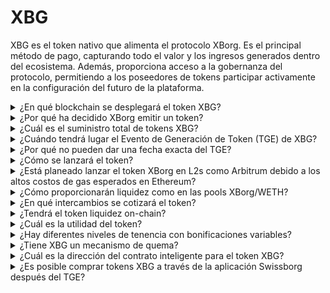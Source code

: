 # XBG

XBG es el token nativo que alimenta el protocolo XBorg. Es el principal método de pago, capturando todo el valor y los ingresos generados dentro del ecosistema. Además, proporciona acceso a la gobernanza del protocolo, permitiendo a los poseedores de tokens participar activamente en la configuración del futuro de la plataforma.

<details>

<summary>¿En qué blockchain se desplegará el token XBG?</summary>

El token XBG está programado para ser desplegado en la blockchain de Ethereum y se conectará con la red de Polygon para mejorar la escalabilidad y la eficiencia. Además, se reservará una asignación separada de tokens XBG para su despliegue en la cadena Borg una vez que esté completamente operativa. Este enfoque multi-cadena asegura una amplia accesibilidad y versatilidad para nuestros poseedores de tokens.

</details>

<details>

<summary>¿Por qué ha decidido XBorg emitir un token?</summary>

XBorg está profundamente comprometido con fomentar un ecosistema centrado en la comunidad, y nuestra decisión de emitir un token refleja este compromiso. A diferencia de los modelos corporativos tradicionales que se centran en la acumulación de valor basada en acciones, todos los flujos de efectivo generados dentro de nuestro ecosistema se redirigen al tesoro de la DAO (Organización Autónoma Descentralizada). Este modelo facilita una mayor participación directa de la comunidad y alinea los intereses de manera más efectiva.

Al introducir el token XBG, creamos una economía dentro del protocolo donde el token sirve como el principal medio de transacción. Este movimiento señala un cambio hacia un modelo más participativo y dirigido por la comunidad, en el que cada miembro tiene voz en la dirección de la plataforma y comparte en su éxito. Es un enfoque innovador que subraya nuestra creencia en el potencial transformador de las redes descentralizadas.

</details>

<details>

<summary>¿Cuál es el suministro total de tokens XBG?</summary>

El suministro máximo de tokens XBG se ha establecido en 1,000,000,000 (mil millones).

</details>

<details>

<summary>¿Cuándo tendrá lugar el Evento de Generación de Token (TGE) de XBG?</summary>

El TGE ocurrirá hacia el verano de 2024.

</details>

<details>

<summary>¿Por qué no pueden dar una fecha exacta del TGE?</summary>

Como equipo, creemos que la perspectiva criptográfica hacia finales de 2023 y cerca de los halvings de Bitcoin será positiva. El equipo de XBorg está actualmente en conversaciones con intercambios de primer nivel, cuyas opiniones tienen un peso considerable en la determinación del momento ideal para la cotización del token. Es importante tener en cuenta que lanzar un token durante períodos de liquidez e interés inciertos en monedas alternativas puede suponer un riesgo.

Además, reconocemos que el valor de un token radica en la fortaleza del ecosistema en el que opera. Por lo tanto, nuestro objetivo es cultivar una base de usuarios de al menos 100,000 antes de lanzar el token.

Mirando hacia el futuro, nuestro equipo es optimista sobre el potencial del mercado criptográfico hacia finales de 2023, particularmente a la luz de los próximos halvings de Bitcoin.

</details>

<details>

<summary>¿Cómo se lanzará el token?</summary>

Planeamos lanzar el token a través de un Balancer Liquidity Bootstrapping Pool. Tenga en cuenta que esto puede cambiar según los requisitos del intercambio y las condiciones del mercado.

</details>

<details>

<summary>¿Está planeado lanzar el token XBorg en L2s como Arbitrum debido a los altos costos de gas esperados en Ethereum?</summary>

Sí, el token se lanzará en ETH como el mercado principal y se conectará en Polygon y, eventualmente, en otros L2s.

</details>

<details>

<summary>¿Cómo proporcionarán liquidez como en las pools XBorg/WETH?</summary>

El 5% del capital de la ronda semilla y una parte significativa de la venta pública se pondrán como liquidez en AMMs.

</details>

<details>

<summary>¿En qué intercambios se cotizará el token?</summary>

Estamos considerando discutir con las siguientes partes.

_Intercambios de primer nivel:_

* Binance
* Coinbase

_y intercambios de segundo nivel:_

* Kraken
* OKX
* ByBit
* Kucoin

Aunque ciertas discusiones han avanzado más que otras, no podemos confirmar ningún listado en intercambios debido a la existencia de acuerdos de no divulgación en torno a ciertas discusiones.

</details>

<details>

<summary>¿Tendrá el token liquidez on-chain?</summary>

Sí, se dispondrá de un pool de uniswap en la red de Ethereum (quickswap para Polygon) y XBorg proporcionará la liquidez inicial. Además, incentivaremos las provisiones de liquidez de terceros con recompensas LP. El 5% del capital de la ronda semilla y una parte significativa de la venta pública se pondrán como liquidez en AMMs.

</details>

<details>

<summary>¿Cuál es la utilidad del token?</summary>

El token XBG juega un papel crucial en la red, sirviendo como el principal medio de pago, gobernanza e incentivos del protocolo.

**Pagos en la aplicación y tarifas de la plataforma**

XBG es el principal método de pago y transacciones a través del protocolo, que está sujeto a ciertas tarifas. Para los usuarios de Web2 que prefieren el pago en fiat, XBorg adquiere el equivalente de tokens XBG en el mercado abierto. La lista de tarifas recaudadas a través del protocolo se puede encontrar en la diapositiva: Sostenibilidad del Protocolo e Ingresos. Esas tarifas se cobran en XBG.

**Gobernanza**

El token XBG se utiliza para acciones de gobernanza en la DAO de XBorg tras el Evento de Generación de Token. Los poseedores de tokens XBG tienen la capacidad de votar sobre decisiones clave con respecto al desarrollo del protocolo.

**Staking**

El 50% de las tarifas e ingresos pagados en XBG están designados para el pool de recompensas de staking. La cantidad de recompensas de staking recibidas se determina por la duración del período de bloqueo y el estatus del individuo dentro del protocolo.

**Acceso al Protocolo**

Algunas funcionalidades y utilidades del protocolo están sujetas a restricciones de acceso basadas en la cantidad de XBG que se posea y el estatus del usuario dentro del protocolo.

</details>

<details>

<summary>¿Hay diferentes niveles de tenencia con bonificaciones variables?</summary>

Actualmente, poseer tokens XBG no confiere ningún nivel particular; sin embargo, se debe tener en cuenta que el acceso a ciertas características estará condicionado por la cantidad de XBG que se tenga en posesión.

</details>

<details>

<summary>¿Tiene XBG un mecanismo de quema?</summary>

Actualmente, el 50% de los ingresos se asigna al rendimiento de staking mientras que el resto se asigna al tesoro. La gobernanza podría decidir la división exacta de los ingresos y asignar una parte para un mecanismo de quema.

</details>

<details>

<summary>¿Cuál es la dirección del contrato inteligente para el token XBG?</summary>

El contrato del token XBG no se ha desplegado en testnet o mainnet. Por lo tanto, no hay direcciones de contrato disponibles.

</details>

<details>

<summary>¿Es posible comprar tokens XBG a través de la aplicación Swissborg después del TGE?</summary>

Es muy probable. Para que el token XBG se liste en SwissBorg, necesita estar listado en Kraken, Binance o LBank.

</details>